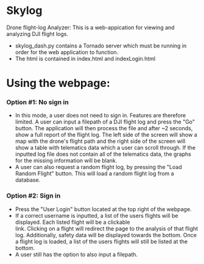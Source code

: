 # Skylog
Drone flight-log Analyzer: This is a web-appication for viewing and analyzing DJI flight logs. 
* skylog_dash.py contains a Tornado server which must be running in order for the web application to function. 
* The html is contained in index.html and indexLogin.html

# Using the webpage:
  
  ### Option #1: No sign in
  
  * In this mode, a user does not need to sign in. Features are therefore limited. A user can input a filepath of a 
      DJI flight log and press the "Go" button. The application will then process the file and after ~2 seconds, show a 
      full report of the flight log. The left side of the screen will show a map with the drone's flight path and the 
      right side of the screen will show a table with telematics data which a user can scroll through. If the inputted 
      log file does not contain all of the telematics data, the graphs for the missing information will be blank.
 * A user can also request a random flight log, by pressing the "Load Random Flight" button. This will load a random 
      flight log from a database. 
     
 ### Option #2: Sign in
 * Press the "User Login" button located at the top right of the webpage. 
* If a correct username is inputted, a list of the users flights will be displayed. Each listed flight will be a clickable     
      link. Clicking on a flight will redirect the page to the analysis of that flight log. Additionally, safety data will be
      displayed towards the bottom. Once a flight log is loaded, a list of the users flights will still be listed at the 
      bottom.
* A user still has the option to also input a filepath.
      
    

